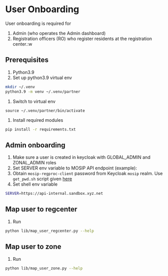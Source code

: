# User Onboarding

User onboarding is required for
1. Admin (who operates the Admin dashboard)
1. Registration officers (RO) who register residents at the registration center.:w

## Prerequisites
1. Python3.9
1. Set up python3.9 virtual env
```sh
mkdir ~/.venv
python3.9 -m venv ~/.venv/partner
```
1. Switch to virtual env 
```
source ~/.venv/partner/bin/activate
```
1. Install required modules
```sh
pip install -r requirements.txt
```

## Admin onboarding
1. Make sure a user is created in keycloak with GLOBAL_ADMIN and ZONAL_ADMIN roles
1. Set SERVER env variable to MOSIP API endpoint (example):
1. Obtain `mosip-regproc-client` password from Keycloak `mosip` realm. Use `get_pwd.sh` script given [here](../../../external/iam)
1. Set shell env variable
```sh
SERVER=https://api-internal.sandbox.xyz.net
```

## Map user to regcenter
1. Run  
```sh
python lib/map_user_regcenter.py --help
```

## Map user to zone
1. Run  
```sh
python lib/map_user_zone.py --help
```
